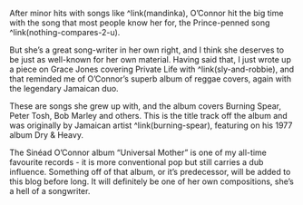 After minor hits with songs like ^link(mandinka), O’Connor hit the big time with the song that most people know her for, the Prince-penned song ^link(nothing-compares-2-u).

But she’s a great song-writer in her own right, and I think  she deserves to be just as well-known for her own material. Having said that, I just wrote up a piece on Grace Jones covering Private Life with ^link(sly-and-robbie), and that reminded me of O’Connor’s superb album of reggae covers, again with the legendary Jamaican duo.

These are songs she grew up with, and the album covers Burning Spear, Peter Tosh, Bob Marley and others. This is the title track off the album and was originally by Jamaican artist ^link(burning-spear), featuring on his 1977 album Dry & Heavy.

The Sinéad O’Connor album “Universal Mother” is one of my all-time favourite records - it is more conventional pop but still carries a dub influence. Something off of that album, or it’s predecessor, will be added to this blog before long. It will definitely be one of her own compositions, she’s a hell of a songwriter.
